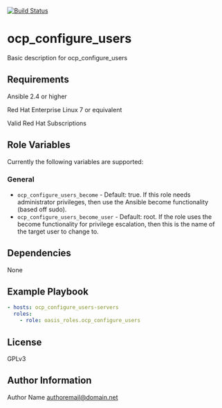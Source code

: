[![Build Status](https://travis-ci.com/oasis-roles/ocp_configure_users.svg?branch=master)](https://travis-ci.com/oasis-roles/ocp_configure_users)

ocp_configure_users
===========

Basic description for ocp_configure_users

Requirements
------------

Ansible 2.4 or higher

Red Hat Enterprise Linux 7 or equivalent

Valid Red Hat Subscriptions

Role Variables
--------------

Currently the following variables are supported:

### General

* `ocp_configure_users_become` - Default: true. If this role needs administrator
  privileges, then use the Ansible become functionality (based off sudo).
* `ocp_configure_users_become_user` - Default: root. If the role uses the become
  functionality for privilege escalation, then this is the name of the target
  user to change to.

Dependencies
------------

None

Example Playbook
----------------

```yaml
- hosts: ocp_configure_users-servers
  roles:
    - role: oasis_roles.ocp_configure_users
```

License
-------

GPLv3

Author Information
------------------

Author Name <authoremail@domain.net>